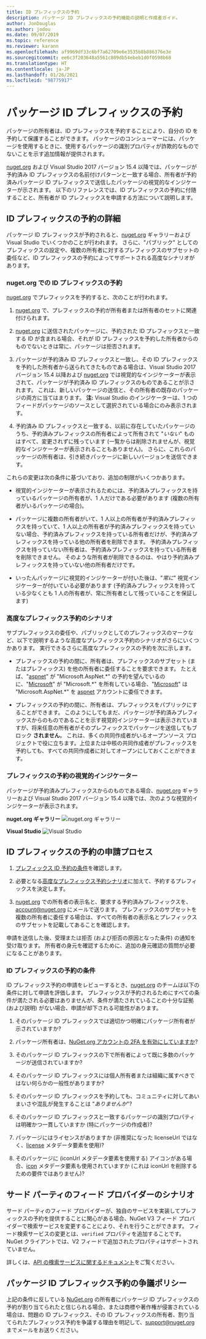 ```yaml
---
title: ID プレフィックスの予約
description: パッケージ ID プレフィックスの予約機能の説明と作成者ガイド。
author: JonDouglas
ms.author: jodou
ms.date: 09/07/2019
ms.topic: reference
ms.reviewer: karann
ms.openlocfilehash: af9969df33c6bf7a62709e6e3535b8b886376e3e
ms.sourcegitcommit: ee6c3f203648a5561c809db54ebeb1d0f0598b68
ms.translationtype: HT
ms.contentlocale: ja-JP
ms.lasthandoff: 01/26/2021
ms.locfileid: "98775917"
---
```

# <a name="package-id-prefix-reservation"></a>パッケージ ID プレフィックスの予約

パッケージの所有者は、ID プレフィックスを予約することにより、自分の ID を予約して保護することができます。 パッケージのコンシューマーには、パッケージを使用するときに、使用するパッケージの識別プロパティが詐欺的なものでないことを示す追加情報が提供されます。 

[nuget.org](https://www.nuget.org/) および Visual Studio 2017 バージョン 15.4 以降では、パッケージが予約済み ID プレフィックスの名前付けパターンと一致する場合、所有者が予約済みパッケージ ID プレフィックスで送信したパッケージの視覚的なインジケーターが示されます。 以下のリファレンスでは、ID プレフィックスの予約に付随することと、所有者が ID プレフィックスを申請する方法について説明します。

## <a name="id-prefix-reservation-details"></a>ID プレフィックスの予約の詳細

パッケージ ID プレフィックスが予約されると、[nuget.org](https://www.nuget.org/) ギャラリーおよび Visual Studio でいくつかのことが行われます。 さらに、"パブリック" としてのプレフィックスの設定や、複数の所有者に対するプレフィックスのサブセットの委任など、ID プレフィックスの予約によってサポートされる高度なシナリオがあります。

### <a name="id-prefix-reservation-on-nugetorg"></a>nuget.org での ID プレフィックスの予約

[nuget.org](https://www.nuget.org/) でプレフィックスを予約すると、次のことが行われます。

1. [nuget.org](https://www.nuget.org/) で、プレフィックスの予約が所有者または所有者のセットに関連付けられます。

1. [nuget.org](https://www.nuget.org/) に送信されたパッケージに、予約された ID プレフィックスと一致する ID が含まれる場合、それが ID プレフィックスを予約した所有者からのものでないときは常に、パッケージは拒否されます。

1. パッケージが予約済み ID プレフィックスと一致し、その ID プレフィックスを予約した所有者から送られてきたものである場合は、Visual Studio 2017 バージョン 15.4 以降および [nuget.org](https://www.nuget.org/) では視覚的なインジケーターが表示されて、パッケージが予約済み ID プレフィックスのものであることが示されます。 これは、新しいパッケージの送信と、その所有者の既存のパッケージの両方に当てはまります。 **注:** Visual Studio のインジケーターは、1 つのフィードがパッケージのソースとして選択されている場合にのみ表示されます。

1. 予約済み ID プレフィックスと一致する、以前に存在していたパッケージのうち、予約済みプレフィックスの所有者によって所有されて "*いない*" ものはすべて、変更されずに残っています (一覧からは削除されませんが、視覚的なインジケーターが表示されることもありません)。 さらに、これらのパッケージの所有者は、引き続きパッケージに新しいバージョンを送信できます。

これらの変更は次の条件に基づいており、追加の制限がいくつかあります。

- 視覚的インジケーターが表示されるためには、予約済みプレフィックスを持っているパッケージの所有者が、1 人だけである必要があります (複数の所有者がいるパッケージの場合)。

- パッケージに複数の所有者がいて、1 人以上の所有者が予約済みプレフィックスを持っていて、1 人以上の所有者が予約済みプレフィックスを持っていない場合、予約済みプレフィックスを持っている所有者だけが、予約済みプレフィックスを持っている他の所有者を削除できます。 予約済みプレフィックスを持っていない所有者は、予約済みプレフィックスを持っている所有者を削除できません。 そのような所有者が削除できるのは、やはり予約済みプレフィックスを持っていない他の所有者だけです。

- いったんパッケージに視覚的インジケーターが付いた後は、"*常に*" 視覚インジケーターが付いている必要があります (予約済みプレフィックスを持っている少なくとも 1 人の所有者が、常に所有者として残っていることを保証します)

### <a name="advanced-prefix-reservation-scenarios"></a>高度なプレフィックス予約のシナリオ

サブプレフィックスの委任や、パブリックとしてのプレフィックスのマークなど、以下で説明するような高度なプレフィックス予約のシナリオがさらにいくつかあります。 実行できるさらに高度なプレフィックスの予約を次に示します。 

- プレフィックスの予約の間に、所有者は、プレフィックスのサブセット (またはプレフィックス) を他の所有者に委任することを要求できます。 たとえば、"[aspnet](https://www.nuget.org/profiles/aspnet)" が "Microsoft.AspNet.\*" の予約を望んでいるのに、"[Microsoft](https://www.nuget.org/profiles/microsoft)" が "Microsoft.\*" を所有している場合、"[Microsoft](https://www.nuget.org/profiles/microsoft)" は "Microsoft.AspNet.\*" を [aspnet](https://www.nuget.org/profiles/aspnet) アカウントに委任できます。

- プレフィックスの予約の間に、所有者は、プレフィックスをパブリックにすることができます。 このようにしてもまだ、パッケージが予約済みプレフィックスからのものであることを示す視覚的インジケーターは表示されていますが、将来任意の所有者がそのプレフィックスでパッケージを送信してもブロック **されません**。 これは、多くの共同作成者がいるオープンソース プロジェクトで役に立ちます。上位または中核の共同作成者がプレフィックスを予約しても、すべての共同作成者に対してオープンにしておくことができます。 

### <a name="prefix-reservation-visual-indicator"></a>プレフィックスの予約の視覚的インジケーター

パッケージが予約済みプレフィックスからのものである場合、[nuget.org](https://www.nuget.org/) ギャラリーおよび Visual Studio 2017 バージョン 15.4 以降では、次のような視覚的インジケーターが表示されます。

**nuget.org ギャラリー**
![nuget.org ギャラリー](media/nuget-gallery-reserved-prefix.png)

**Visual Studio**
![Visual Studio](media/visual-studio-reserved-prefix.png)

## <a name="id-prefix-reservation-application-process"></a>ID プレフィックスの予約の申請プロセス

1. [プレフィックス ID 予約の条件](#id-prefix-reservation-criteria)を確認します。

2. 必要となる[高度なプレフィックス予約シナリオ](#advanced-prefix-reservation-scenarios)に加えて、予約するプレフィックスを決定します。

3. [nuget.org](https://www.nuget.org/) での所有者の表示名と、要求する予約済みプレフィックスを、[account@nuget.org](mailto:account@nuget.org) にメールで送ります。 プレフィックスのサブセットを複数の所有者に委任する場合は、すべての所有者の表示名とプレフィックスのサブセットを記載してあることを確認します。

申請を送信した後、受理または拒否 (および拒否の原因となった条件) の通知を受け取ります。 所有者の身元を確認するために、追加の身元確認の質問が必要になることがあります。

### <a name="id-prefix-reservation-criteria"></a>ID プレフィックスの予約の条件

ID プレフィックス予約の申請をレビューするとき、[nuget.org](https://www.nuget.org/) のチームは以下の条件に対して申請を評価します。 プレフィックスが予約されるためにすべての条件が満たされる必要はありませんが、条件が満たされていることの十分な証拠 (および説明) がない場合、申請が却下される可能性があります。

1. そのパッケージ ID プレフィックスでは適切かつ明確にパッケージ所有者が示されていますか?

1. パッケージ所有者は、[NuGet.org アカウントの 2FA を有効にしていますか](individual-accounts.md#enable-two-factor-authentication-2fa)?

1. そのパッケージ ID プレフィックスの下で所有者によって既に多数のパッケージが送信されていますか?

1. そのパッケージ ID プレフィックスには個人所有者または組織に属すべきではない何らかの一般性がありますか?

1. そのパッケージ ID プレフィックスを予約しても、コミュニティに対してあいまいさや混乱が発生することは "*ありませんか*"?

1. そのパッケージ ID プレフィックスと一致するパッケージの識別プロパティは明確かつ一貫していますか (特にパッケージの作成者)?

1. パッケージにはライセンスがありますか (非推奨になった licenseUrl ではなく、[license](../reference/nuspec.md#license) メタデータ要素を使用)?

1. そのパッケージに (iconUrl メタデータ要素を使用する) アイコンがある場合、[icon](../reference/nuspec.md#icon) メタデータ要素も使用されていますか (これは iconUrl を削除するための要件ではありません)?

## <a name="third-party-feed-provider-scenarios"></a>サード パーティのフィード プロバイダーのシナリオ

サード パーティのフィード プロバイダーが、独自のサービスを実装してプレフィックスの予約を提供することに関心がある場合、NuGet V3 フィード プロバイダーで検索サービスを変更することにより、それを行うことができます。 フィード検索サービスの変更とは、`verified` プロパティを追加することです。 NuGet クライアントでは、V2 フィードで追加されたプロパティはサポートされていません。

詳しくは、[API の検索サービスに関するドキュメント](../api/search-query-service-resource.md)をご覧ください。

## <a name="package-id-prefix-reservation-dispute-policy"></a>パッケージ ID プレフィックス予約の争議ポリシー
上記の条件に反している [NuGet.org](https://www.nuget.org) の所有者にパッケージ ID プレフィックスの予約が割り当てられたと信じられる場合、または商標や著作権が侵害されている場合は、問題の ID プレフィックス、その ID プレフィックスの所有者、割り当てられたプレフィックス予約を争議する理由を明記して、[support@nuget.org](mailto:support@nuget.org) までメールをお送りください。

